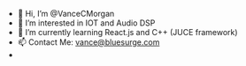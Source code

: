 - 👋 Hi, I’m @VanceCMorgan
- 👀 I’m interested in IOT and Audio DSP
- 🌱 I’m currently learning React.js and C++ (JUCE framework)
- 📫 Contact Me: vance@bluesurge.com
- 

